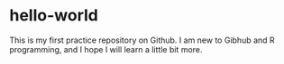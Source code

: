# hello-world
This is my first practice repository on Github.
I am new to Gibhub and R programming, and I hope I will learn a little bit more.
